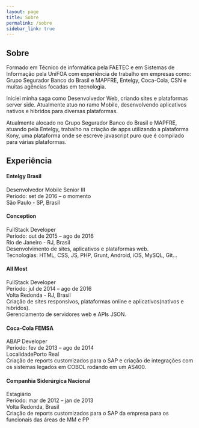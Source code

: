 ```yaml
---
layout: page
title: Sobre
permalink: /sobre
sidebar_link: true
---
```

## Sobre

Formado em Técnico de informática pela FAETEC e em Sistemas de Informação pela UniFOA com experiência de trabalho em empresas como: Grupo Segurador Banco do Brasil e MAPFRE, Entelgy, Coca-Cola, CSN e muitas agências focadas em tecnologia.

Iniciei minha saga como Desenvolvedor Web, criando sites e plataformas server side. Atualmente atuo no ramo Mobile, desenvolvendo aplicativos nativos e hibridos para diversas plataformas. 

Atualmente alocado no Grupo Segurador Banco do Brasil e MAPFRE, atuando pela Entelgy, trabalho na criação de apps utilizando a plataforma Kony, uma plataforma onde se escreve javascript puro que é compilado para várias plataformas. 

## Experiência

#### Entelgy Brasil
Desenvolvedor Mobile Senior III
<br/>Período: set de 2016 – o momento
<br/>São Paulo - SP, Brasil


#### Conception
FullStack Developer
<br/>Período: out de 2015 – ago de 2016
<br/>Rio de Janeiro - RJ, Brasil
<br/>Desenvolvimento de sites, aplicativos e plataformas web. 
<br/>Tecnologias: HTML, CSS, JS, PHP, Grunt, Android, iOS, MySQL, Git...


#### All Most
FullStack Developer
<br/>Período: jul de 2014 – ago de 2016
<br/>Volta Redonda - RJ, Brasil
<br/>Criação de sites responsivos, plataformas online e aplicativos(nativos e hibridos). 
<br/>Gerenciamento de servidores web e APIs JSON.


#### Coca-Cola FEMSA
ABAP Developer
<br/>Período: fev de 2013 – ago de 2014
<br/>LocalidadePorto Real
<br/>Criação de reports customizados para o SAP e criação de integrações com os sistemas legados em COBOL rodando em um AS400. 


#### Companhia Siderúrgica Nacional
Estagiário
<br/>Período: mar de 2012 – jan de 2013
<br/>Volta Redonda, Brasil
<br/>Criação de reports customizados para o SAP da empresa para os funcionais das áreas de MM e PP